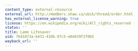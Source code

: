 ```yaml
---
content_type: external-resource
external_url: http://members.shaw.ca/ubik/thread/order.html
has_external_license_warning: true
license: https://en.wikipedia.org/wiki/All_rights_reserved
status: ''
title: Lame Lifesaver
uid: 7641873a-b431-43db-97c5-e8e639f2f0b5
wayback_url: ''
---
```


